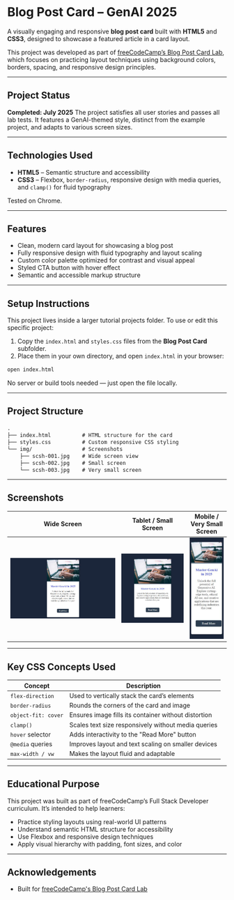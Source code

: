 # Blog Post Card – GenAI 2025

A visually engaging and responsive **blog post card** built with **HTML5** and **CSS3**, designed to showcase a featured article in a card layout.

This project was developed as part of [freeCodeCamp’s Blog Post Card Lab](https://www.freecodecamp.org/learn/full-stack-developer/lab-blog-post-card/lab-blog-post-card), which focuses on practicing layout techniques using background colors, borders, spacing, and responsive design principles.

---

## Project Status

**Completed: July 2025**
The project satisfies all user stories and passes all lab tests. It features a GenAI-themed style, distinct from the example project, and adapts to various screen sizes.

---

## Technologies Used

* **HTML5** – Semantic structure and accessibility
* **CSS3** – Flexbox, `border-radius`, responsive design with media queries, and `clamp()` for fluid typography

Tested on Chrome.

---

## Features

* Clean, modern card layout for showcasing a blog post
* Fully responsive design with fluid typography and layout scaling
* Custom color palette optimized for contrast and visual appeal
* Styled CTA button with hover effect
* Semantic and accessible markup structure

---

## Setup Instructions

This project lives inside a larger tutorial projects folder. To use or edit this specific project:

1. Copy the `index.html` and `styles.css` files from the **Blog Post Card** subfolder.
2. Place them in your own directory, and open `index.html` in your browser:

```bash
open index.html
```

No server or build tools needed — just open the file locally.

---

## Project Structure

```
.
├── index.html          # HTML structure for the card
├── styles.css          # Custom responsive CSS styling
└── img/                # Screenshots
    ├── scsh-001.jpg    # Wide screen view
    ├── scsh-002.jpg    # Small screen
    └── scsh-003.jpg    # Very small screen
```

---

## Screenshots

| Wide Screen                    | Tablet / Small Screen           | Mobile / Very Small Screen     |
| ------------------------------ | ------------------------------- | ------------------------------ |
| ![Wide View](img/scsh-001.jpg) | ![Small View](img/scsh-002.jpg) | ![Tiny View](img/scsh-003.jpg) |

---

## Key CSS Concepts Used

| Concept             | Description                                          |
| ------------------- | ---------------------------------------------------- |
| `flex-direction`    | Used to vertically stack the card’s elements         |
| `border-radius`     | Rounds the corners of the card and image             |
| `object-fit: cover` | Ensures image fills its container without distortion |
| `clamp()`           | Scales text size responsively without media queries  |
| `hover` selector    | Adds interactivity to the "Read More" button         |
| `@media` queries    | Improves layout and text scaling on smaller devices  |
| `max-width / vw`    | Makes the layout fluid and adaptable                 |

---

## Educational Purpose

This project was built as part of freeCodeCamp’s Full Stack Developer curriculum. It’s intended to help learners:

* Practice styling layouts using real-world UI patterns
* Understand semantic HTML structure for accessibility
* Use Flexbox and responsive design techniques
* Apply visual hierarchy with padding, font sizes, and color

---

## Acknowledgements

* Built for [freeCodeCamp's Blog Post Card Lab](https://www.freecodecamp.org/learn/full-stack-developer/lab-blog-post-card/lab-blog-post-card)
